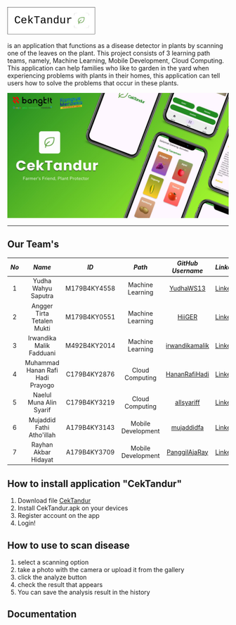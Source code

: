 <p align="left"><img src="Documentation/Header.jpg" alt="Logo" width="200"/> </p> 




is an application that functions as a disease detector in plants by scanning one of the leaves on the plant. This project consists of 3 learning path teams, namely, Machine Learning, Mobile Development, Cloud Computing. This application can help families who like to garden in the yard when experiencing problems with plants in their homes, this application can tell users how to solve the problems that occur in these plants. 


![Mockup](Documentation/mockup.jpeg)

---

## Our Team's ##

| *No* 	|             *Name*             	|    *ID*    	|      *Path*      	|                 *GitHub Username*                 	| *LinkedIn*                                                                        	|
|:------:	|:--------------------------------:	|:------------:	|:------------------:	|:---------------------------------------------------:	|-------------------------------------------------------------------------------------	|
|    1   	| Yudha Wahyu Saputra              	| M179B4KY4558 	| Machine Learning   	| [YudhaWS13](https://github.com/YudhaWS13)           	| [LinkedIn](https://www.linkedin.com/in/yudha-wahyu-saputra-463b8b30b/)              	|
|    2   	| Angger Tirta Tetalen Mukti       	| M179B4KY0551 	| Machine Learning   	| [HiiGER](https://github.com/HiiGER)                 	| [LinkedIn](https://www.linkedin.com/in/angger-tirta-tetalen-mukti-b361aa2ab/)       	|
|    3   	| Irwandika Malik Fadduani         	| M492B4KY2014 	| Machine Learning   	| [irwandikamalik](https://github.com/irwandikamalik) 	| [LinkedIn](https://www.linkedin.com/in/irwandika)                                   	|
|    4   	| Muhammad Hanan Rafi Hadi Prayogo 	| C179B4KY2876 	| Cloud Computing    	| [HananRafiHadi](https://github.com/HananRafiHadi)   	| [LinkedIn](https://www.linkedin.com/in/muhammad-hanan-rafi-hadi-prayogo-b2792a327/) 	|
|    5   	| Naelul Muna Alin Syarif          	| C179B4KY3219 	| Cloud Computing    	| [allsyariff](https://github.com/allsyariff)         	| [LinkedIn](https://www.linkedin.com/in/naelul-muna-alin-syarif-298629307/)          	|
|    6   	| Mujaddid Fathi Atho'illah        	| A179B4KY3143 	| Mobile Development 	| [mujaddidfa](https://github.com/mujaddidfa)         	| [LinkedIn](https://www.linkedin.com/in/mujaddidfa/)                                 	|
|    7   	| Rayhan Akbar Hidayat             	| A179B4KY3709 	| Mobile Development 	| [PanggilAjaRay](https://github.com/PanggilAjaRay)   	| [LinkedIn](https://www.linkedin.com/in/rayhan-akbar-hidayat-417547248)              	|

## How to install application "CekTandur" ##

  1. Download file [CekTandur](https://www.linkedin.com/in/irwandika)
  2. Install CekTandur.apk on your devices
  3. Register account on the app
  4. Login!


## How to use to scan disease ##
  1. select a scanning option
  2. take a photo with the camera or upload it from the gallery</li>
  3. click the analyze button
  4. check the result that appears
  5. You can save the analysis result in the history


## Documentation ##
